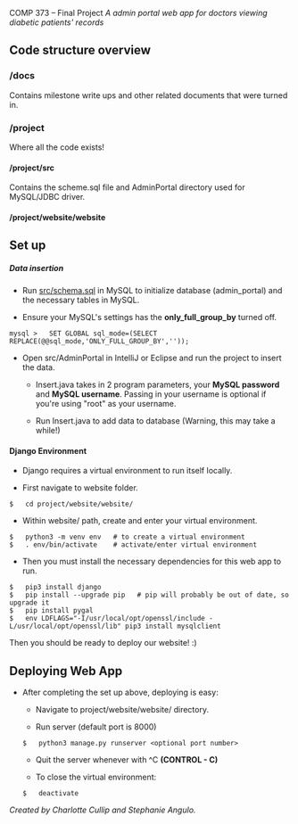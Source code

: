 ﻿COMP 373 – Final Project
*A admin portal web app for doctors viewing diabetic patients' records*

## Code structure overview
### **/docs**
Contains milestone write ups and other related documents that were turned in.

### **/project**
Where all the code exists!

#### **/project/src**
Contains the scheme.sql file and AdminPortal directory used for MySQL/JDBC driver.

#### **/project/website/website**

## Set up
##### Data insertion
- Run [src/schema.sql](databases-final-project/tree/master/src/schema.sq) in MySQL to initialize database (admin_portal) and the necessary tables in MySQL.

- Ensure your MySQL's settings has the **only_full_group_by** turned off.

```
mysql >   SET GLOBAL sql_mode=(SELECT REPLACE(@@sql_mode,'ONLY_FULL_GROUP_BY',''));
```

- Open src/AdminPortal in IntelliJ or Eclipse and run the project to insert the data.

  - Insert.java takes in 2 program parameters, your **MySQL password** and **MySQL username**. Passing in your username is optional if you're using "root" as your username.

  - Run Insert.java to add data to database (Warning, this may take a while!)

#### Django Environment
- Django requires a virtual environment to run itself locally.

- First navigate to website folder.

```
$   cd project/website/website/
```

- Within website/ path, create and enter your virtual environment.

```
$   python3 -m venv env   # to create a virtual environment
$   . env/bin/activate    # activate/enter virtual environment
```

- Then you must install the necessary dependencies for this web app to run.

```
$   pip3 install django
$   pip install --upgrade pip   # pip will probably be out of date, so upgrade it
$   pip install pygal
$   env LDFLAGS="-I/usr/local/opt/openssl/include -L/usr/local/opt/openssl/lib" pip3 install mysqlclient
```

Then you should be ready to deploy our website! :)

## Deploying Web App
- After completing the set up above, deploying is easy:

  - Navigate to project/website/website/ directory.

  - Run server (default port is 8000)

  ```
  $   python3 manage.py runserver <optional port number>
  ```

  - Quit the server whenever with ^C **(CONTROL - C)**

  - To close the virtual environment:

  ```
  $   deactivate
  ```

*Created by Charlotte Cullip and Stephanie Angulo.*
